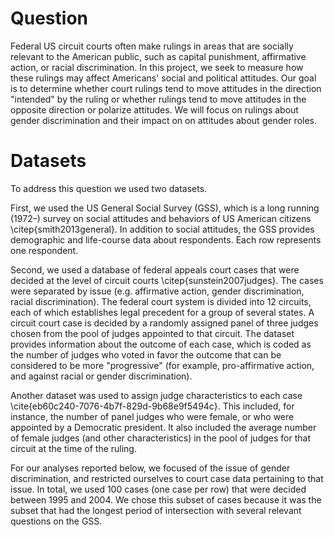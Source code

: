 


# Question

Federal US circuit courts often make rulings in areas that are socially 
relevant to the American public, such as capital punishment,
affirmative action, or racial discrimination. In this
project, we seek to measure how these rulings may affect Americans' social and
political attitudes. Our goal is to determine whether court rulings tend to move
attitudes in the direction "intended" by the ruling or whether rulings tend to move
attitudes in the opposite direction or polarize attitudes.
We will focus on rulings about gender discrimination and their impact on
on attitudes about gender roles. 




# Datasets
To address this question we used two datasets.

First, we used the US General Social Survey (GSS), which is a long running (1972–) survey on social attitudes and behaviors of US American citizens \citep{smith2013general}. In addition to social attitudes, the GSS provides demographic and life-course data about respondents. Each row represents one respondent.

Second, we used a database of federal appeals court cases that were decided at the level of circuit courts \citep{sunstein2007judges}. The cases were separated by issue (e.g. affirmative action, gender discrimination, racial discrimination). The federal court system is divided into 12 circuits, each of which establishes legal precedent for a group of several states. A circuit court case is decided by a randomly assigned panel of three judges chosen from the pool of judges appointed to that circuit.  The dataset provides information about the outcome of each case, which is coded as the number of judges who voted in favor the outcome that can be considered to be more "progressive" (for example, pro-affirmative action, and against racial or gender discrimination).

Another dataset was used to assign judge characteristics to each case \cite{eb60c240-7076-4b7f-829d-9b68e9f5494c}. This included, for instance, the number of panel judges who were female, or who were appointed by a Democratic president. It also included the average number of female judges (and other characteristics) in the pool of judges for that circuit at the time of the ruling.

For our analyses reported below, we focused of the issue of gender discrimination, and restricted ourselves to court case data pertaining to that issue. In total, we used 100 cases (one case per row) that were decided between 1995 and 2004. We chose this subset of cases because it was the subset that had the longest period of intersection with several relevant questions on the GSS.